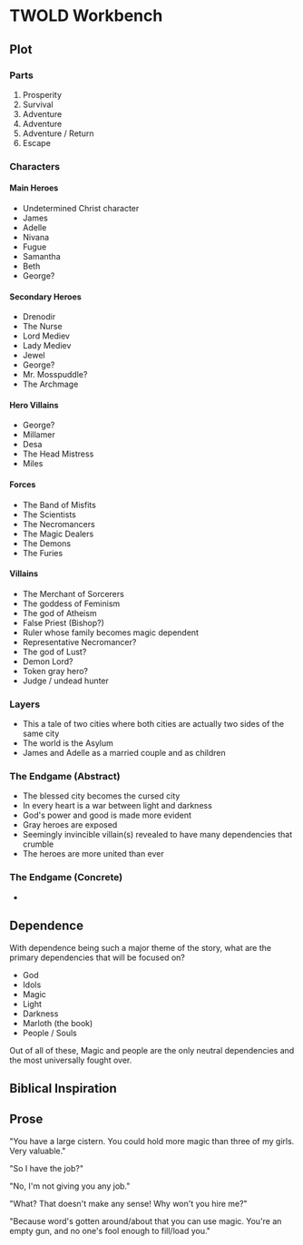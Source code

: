# TWOLD Workbench

## Plot

### Parts

1. Prosperity
2. Survival
3. Adventure
4. Adventure
5. Adventure / Return
6. Escape

### Characters

#### Main Heroes

* Undetermined Christ character
* James
* Adelle
* Nivana
* Fugue
* Samantha
* Beth
* George?

#### Secondary Heroes

* Drenodir
* The Nurse
* Lord Mediev
* Lady Mediev
* Jewel
* George?
* Mr. Mosspuddle?
* The Archmage

#### Hero Villains

* George?
* Millamer
* Desa
* The Head Mistress
* Miles

#### Forces

* The Band of Misfits
* The Scientists
* The Necromancers
* The Magic Dealers
* The Demons
* The Furies

#### Villains

* The Merchant of Sorcerers
* The goddess of Feminism
* The god of Atheism
* False Priest (Bishop?)
* Ruler whose family becomes magic dependent
* Representative Necromancer?
* The god of Lust?
* Demon Lord?
* Token gray hero?
* Judge / undead hunter

### Layers

* This a tale of two cities where both cities are actually two sides of the same city
* The world is the Asylum
* James and Adelle as a married couple and as children

### The Endgame (Abstract)

* The blessed city becomes the cursed city
* In every heart is a war between light and darkness
* God's power and good is made more evident
* Gray heroes are exposed
* Seemingly invincible villain(s) revealed to have many dependencies that crumble
* The heroes are more united than ever

### The Endgame (Concrete)

* 

## Dependence

With dependence being such a major theme of the story, what are the primary dependencies that will be focused on?

* God
* Idols
* Magic
* Light
* Darkness
* Marloth (the book)
* People / Souls

Out of all of these, Magic and people are the only neutral dependencies and the most universally fought over.



## Biblical Inspiration

## Prose

"You have a large cistern.  You could hold more magic than three of my girls.  Very valuable."

"So I have the job?"

"No, I'm not giving you any job."

"What?  That doesn't make any sense!  Why won't you hire me?"

"Because word's gotten around/about that you can use magic.  You're an empty gun, and no one's fool enough to fill/load you."